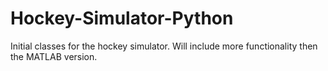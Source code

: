 # Hockey-Simulator-Python

Initial classes for the hockey simulator.
Will include more functionality then the MATLAB version.
